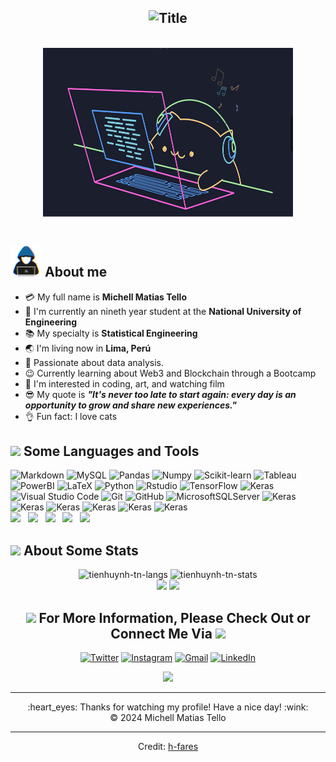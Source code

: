 <h2 align="center">
  <img src="https://readme-typing-svg.herokuapp.com?font=Architects+Daughter&color=%2338C2FF&size=50&center=true&vCenter=true&height=60&width=600&lines=Hi+👋,+I'm+Michell+%3C3;Nice+to+meet+you🌻!!!;Welcome+to+my+profile!" alt="Title"></img>
</h2>

<br/>

<div align="center">
  <img align="center" top="500" height="270" width="400" alt="GIF" src="https://github.com/SophieNguyen113/SophieNguyen113/blob/main/Sophie%20Nguyen%20-%20CatCat.gif">
  
</div>

<br/>

## <picture><img src = "https://github.com/0xAbdulKhalid/0xAbdulKhalid/raw/main/assets/mdImages/about_me.gif" width = 50px></picture> **About me**

- :credit_card: My full name is **Michell Matias Tello** 
- :school: I'm currently an nineth year student at the **National University of Engineering**
- :books: My specialty is **Statistical Engineering**
- :earth_asia: I'm living now in **Lima, Perú**
- 🔰 Passionate about data analysis.
- 😉 Currently learning about Web3 and Blockchain through a Bootcamp
- :monocle_face: I'm interested in coding, art, and watching film
- :sunglasses: My quote is ***"It's never too late to start again: every day is an opportunity to grow and share new experiences."*** 
- :ok_hand: Fun fact: I love cats


## <img src="https://media2.giphy.com/media/QssGEmpkyEOhBCb7e1/giphy.gif?cid=ecf05e47a0n3gi1bfqntqmob8g9aid1oyj2wr3ds3mg700bl&rid=giphy.gif" width="50px"> Some Languages and Tools
![Markdown](https://img.shields.io/badge/markdown-%23000000.svg?style=for-the-badge&logo=markdown&logoColor=white) 
![MySQL](https://img.shields.io/badge/MySQL-4479A1?style=for-the-badge&logo=MySQL&logoColor=white)
![Pandas](https://img.shields.io/badge/Pandas-150458?style=for-the-badge&logo=pandas&logoColor=white)
![Numpy](https://img.shields.io/badge/Numpy-013243?style=for-the-badge&logo=Numpy&logoColor=white)
![Scikit-learn](https://img.shields.io/badge/ScikitLearn-F7931E?style=for-the-badge&logo=Scikit-learn&logoColor=white)
![Tableau](https://img.shields.io/badge/Tableau-E97627?style=for-the-badge&logo=Tableau&logoColor=white)
![PowerBI](https://img.shields.io/badge/PowerBI-F2C811?style=for-the-badge&logo=PowerBI&logoColor=white)
![LaTeX](https://img.shields.io/badge/LaTeX-008080?style=for-the-badge&logo=LaTeX&logoColor=white)
![Python](https://img.shields.io/badge/Python-3776AB?style=for-the-badge&logo=Python&logoColor=white)
![Rstudio](https://img.shields.io/badge/r-%23276DC3.svg?style=for-the-badge&logo=r&logoColor=white)
![TensorFlow](https://img.shields.io/badge/TensorFlow-%23FF6F00.svg?style=for-the-badge&logo=TensorFlow&logoColor=white)
![Keras](https://img.shields.io/badge/Keras-%23D00000.svg?style=for-the-badge&logo=Keras&logoColor=whit)
![Visual Studio Code](https://img.shields.io/badge/Visual%20Studio%20Code-0078d7.svg?style=for-the-badge&logo=visual-studio-code&logoColor=white) ![Git](https://img.shields.io/badge/git-%23F05033.svg?style=for-the-badge&logo=git&logoColor=white) ![GitHub](https://img.shields.io/badge/github-%23121011.svg?style=for-the-badge&logo=github&logoColor=white) ![MicrosoftSQLServer](https://img.shields.io/badge/Microsoft%20SQL%20Sever-CC2927?style=for-the-badge&logo=microsoft%20sql%20server&logoColor=white) 
![Keras](https://img.shields.io/badge/Trello-%23026AA7.svg?style=for-the-badge&logo=Trello&logoColor=white)
![Keras](https://img.shields.io/badge/Microsoft_Word-2B579A?style=for-the-badge&logo=microsoft-word&logoColor=white)
![Keras](https://img.shields.io/badge/Microsoft_Access-A4373A?style=for-the-badge&logo=microsoft-access&logoColor=white)
![Keras](https://img.shields.io/badge/Microsoft_PowerPoint-B7472A?style=for-the-badge&logo=microsoft-powerpoint&logoColor=white)
![Keras](https://img.shields.io/badge/Microsoft_Excel-217346?style=for-the-badge&logo=microsoft-excel&logoColor=white)
![Keras](https://img.shields.io/badge/Microsoft_SharePoint-0078D4?style=for-the-badge&logo=microsoft-sharepoint&logoColor=white)
   <br />
   <img src="https://img.shields.io/badge/Jira%20-%23F7DF1E.svg?&style=for-the-badge&color=2881FF" />&nbsp;&nbsp;
   <img src="https://img.shields.io/badge/Freedcamp%20-%23F7DF1E.svg?&style=for-the-badge&color=3C4C65" />&nbsp;&nbsp;
   <img src="https://img.shields.io/badge/Slack%20-%23F7DF1E.svg?&style=for-the-badge&color=470137" />&nbsp;&nbsp;
   <img src="https://img.shields.io/badge/Scrum%20-%23F7DF1E.svg?&style=for-the-badge&color=FF3E00" />&nbsp;&nbsp;
   <img src="https://img.shields.io/badge/Gestión de Proyectos%20-%23F7DF1E.svg?&style=for-the-badge&color=8ED5FA" />&nbsp;&nbsp;
   <br />

## <img src="https://media0.giphy.com/media/cNZqrH5IzOG0xrlWks/giphy.gif?cid=ecf05e47map255q427en9uprqc1sb0unjq5k4fnqg5pmhhs4&rid=giphy.gif&ct=s" width="50px"> About Some Stats
<div align="center">
<img height="150em" src="https://github-readme-stats.vercel.app/api/top-langs/?username=tienhuynh-tn&layout=compact&show_icon=true&theme=algolia" alt="tienhuynh-tn-langs"/>
<img height="150em" src="https://github-readme-stats.vercel.app/api/?username=tienhuynh-tn&layout=compact&show_icon=true&theme=algolia" alt="tienhuynh-tn-stats"/>
</div>
<div align="center">
  <img src="http://github-readme-streak-stats.herokuapp.com?user=tienhuynh-tn&theme=algolia&background=0d1117&hide_border=true" />
  <img src="https://activity-graph.herokuapp.com/graph?username=tienhuynh-tn&theme=react-dark"/>
</div>
<!--Contact Section--> 

<h2 align="center"> <img src='https://raw.githubusercontent.com/ShahriarShafin/ShahriarShafin/main/Assets/handshake.gif' width="80px"> For More Information, Please Check Out or Connect Me Via <img src='https://raw.githubusercontent.com/ShahriarShafin/ShahriarShafin/main/Assets/handshake.gif' width="80px"> </h2>
<div align="center">

[![Twitter](https://img.shields.io/badge/twitter-%231DA1F2.svg?&style=for-the-badge&logo=twitter&logoColor=white)](https://twitter.com/michell1155457)
[![Instagram](https://img.shields.io/badge/instagram%20-%23E4405F.svg?&style=for-the-badge&logo=Instagram&logoColor=white)](https://www.instagram.com/michellkarenangi/?hl=es-la)
[![Gmail](https://img.shields.io/badge/Gmail-D14836?style=for-the-badge&logo=gmail&logoColor=white)](mailto:michell.kmt@gmail.com)
[![LinkedIn](https://img.shields.io/badge/linkedin%20-%230077B5.svg?&style=for-the-badge&logo=linkedin&logoColor=white)](https://www.linkedin.com/in/michell-matias/)

<!--Footer--> 
<p align="center">
  <img src="https://capsule-render.vercel.app/api?type=waving&color=gradient&height=65&section=footer"/>
</p>

------

<div align="center">
  :heart_eyes: Thanks for watching my profile! Have a nice day! :wink: <br/>
  &copy; 2024 Michell Matias Tello
</div> 

 ------
 
Credit: [h-fares](https://github.com/h-fares)
